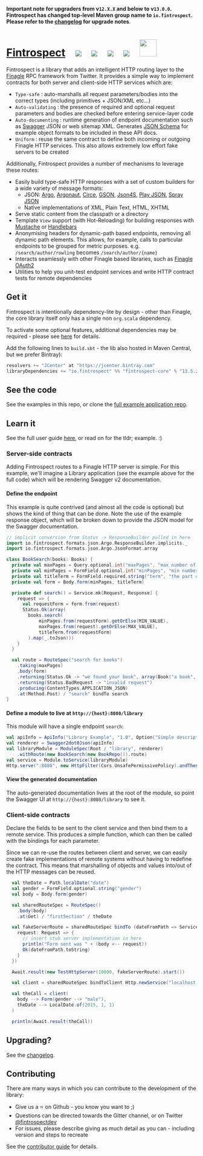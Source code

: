 <b>Important note for upgraders from v`12.X.X` and below to v`13.0.0`. Fintrospect has changed top-level Maven group name to `io.fintrospect`. Please refer to the  <a href="http://fintrospect.io/changelog">changelog</a> for upgrade notes</b>.

<h1>
<a href="http://fintrospect.io">Fintrospect</a>&nbsp;&nbsp;&nbsp;
<a href="https://bintray.com/fintrospect/maven/fintrospect-core/_latestVersion"><img src="https://api.bintray.com/packages/fintrospect/maven/fintrospect-core/images/download.svg"/></a>&nbsp;&nbsp;&nbsp;
<a href="https://travis-ci.org/daviddenton/fintrospect"><img src="https://travis-ci.org/daviddenton/fintrospect.svg?branch=master"/></a>&nbsp;&nbsp;&nbsp;
<a href="https://coveralls.io/github/daviddenton/fintrospect?branch=master"><img src="https://coveralls.io/repos/daviddenton/fintrospect/badge.svg?branch=master"/></a>&nbsp;&nbsp;&nbsp;
<a href="https://gitter.im/daviddenton/fintrospect"><img src="https://badges.gitter.im/daviddenton/fintrospect.svg"/></a>&nbsp;&nbsp;&nbsp;
<a href="https://bintray.com/daviddenton/maven/fintrospect/view?source=watch"><img height="45" src="https://www.bintray.com/docs/images/bintray_badge_color.png"/></a>&nbsp;&nbsp;&nbsp;
</h1>

Fintrospect is a library that adds an intelligent HTTP routing layer to the 
<a href="http://twitter.github.io/finagle/">Finagle</a> RPC framework from Twitter. It provides a simple way to 
implement contracts for both server and client-side HTTP services which are:

- ```Type-safe``` : auto-marshalls all request parameters/bodies into the correct types (including primitives + JSON/XML etc...)
- ```Auto-validating``` : the presence of required and optional request parameters and bodies are checked before entering service-layer code
- ```Auto-documenting``` : runtime generation of endpoint documentation such as <a href="http://swagger.io/">Swagger</a> JSON or web sitemap XML. 
Generates <a href="http://json-schema.org/">JSON Schema</a> for example object formats to be included in these API docs.
- ```Uniform``` : reuse the same contract to define both incoming or outgoing Finagle HTTP services. This also allows extremely low effort fake servers to be created

Additionally, Fintrospect provides a number of mechanisms to leverage these routes:

- Easily build type-safe HTTP responses with a set of custom builders for a wide variety of message formats:
  - JSON: <a href="http://argo.sourceforge.net/">Argo</a>, <a href="http://argonaut.io/">Argonaut</a>, 
  <a href="https://github.com/travisbrown/circe">Circe</a>, <a href="https://github.com/google/gson">GSON</a>, 
  <a href="http://json4s.org/">Json4S</a>, <a href="https://github.com/playframework">Play JSON</a>, 
  <a href="https://github.com/spray/spray-json">Spray JSON</a>
  - Native implementations of XML, Plain Text, HTML, XHTML
- Serve static content from the classpath or a directory
- Template ```View``` support (with Hot-Reloading) for building responses with <a href="http://mustache.github.io/">Mustache</a> or <a href="http://handlebarsjs.com">Handlebars</a>
- Anonymising headers for dynamic-path based endpoints, removing all dynamic path elements. This allows, for example, calls to particular endpoints to be grouped for metric purposes. e.g. 
```/search/author/rowling``` becomes ```/search/author/{name}```
- Interacts seamlessly with other Finagle based libraries, such as <a href="https://github.com/finagle/finagle-oauth2">Finagle OAuth2</a> 
- Utilities to help you unit-test endpoint services and write HTTP contract tests for remote dependencies 

## Get it
Fintrospect is intentionally dependency-lite by design - other than Finagle, the core library itself only has a single non `org.scala` dependency.

To activate some optional features, additional dependencies may be required - please see <a href="http://fintrospect.io/installation">here</a> for details.

Add the following lines to ```build.sbt``` - the lib also hosted in Maven Central, but we prefer Bintray):
```scala
resolvers += "JCenter" at "https://jcenter.bintray.com"
libraryDependencies += "io.fintrospect" %% "fintrospect-core" % "13.5.2"
```

## See the code
See the examples in this repo, or clone the <a href="http://github.com/daviddenton/fintrospect-example-app">full example application repo</a>.

## Learn it
See the full user guide <a href="http://fintrospect.io/">here</a>, or read on for the tldr; example. :)

### Server-side contracts
Adding Fintrospect routes to a Finagle HTTP server is simple. For this example, we'll imagine a Library application (see the example 
above for the full code) which will be rendering Swagger v2 documentation.

#### Define the endpoint
This example is quite contrived (and almost all the code is optional) but shows the kind of thing that can be done. Note the use of the 
example response object, which will be broken down to provide the JSON model for the Swagger documentation. 

```scala
// implicit conversion from Status -> ResponseBuilder pulled in here
import io.fintrospect.formats.json.Argo.ResponseBuilder.implicits._
import io.fintrospect.formats.json.Argo.JsonFormat.array

class BookSearch(books: Books) {
  private val maxPages = Query.optional.int("maxPages", "max number of pages in book")
  private val minPages = FormField.optional.int("minPages", "min number of pages in book")
  private val titleTerm = FormField.required.string("term", "the part of the title to look for")
  private val form = Body.form(minPages, titleTerm)

  private def search() = Service.mk[Request, Response] { 
    request => {
      val requestForm = form.from(request)
      Status.Ok(array(
        books.search(
            minPages.from(requestForm).getOrElse(MIN_VALUE), 
            maxPages.from(request).getOrElse(MAX_VALUE),
            titleTerm.from(requestForm)
        ).map(_.toJson)))
    }
  }

  val route = RouteSpec("search for books")
    .taking(maxPages)
    .body(form)
    .returning(Status.Ok -> "we found your book", array(Book("a book", "authorName", 99).toJson))
    .returning(Status.BadRequest -> "invalid request")
    .producing(ContentTypes.APPLICATION_JSON)
    .at(Method.Post) / "search" bindTo search
}
```

#### Define a module to live at ```http://{host}:8080/library```
This module will have a single endpoint ```search```:

```scala
val apiInfo = ApiInfo("Library Example", "1.0", Option("Simple description"))
val renderer = Swagger2dot0Json(apiInfo) 
val libraryModule = ModuleSpec(Root / "library", renderer)
    .withRoute(new BookSearch(new BookRepo()).route)
val service = Module.toService(libraryModule)
Http.serve(":8080", new HttpFilter(Cors.UnsafePermissivePolicy).andThen(service)) 
```

#### View the generated documentation
The auto-generated documentation lives at the root of the module, so point the Swagger UI at ```http://{host}:8080/library``` to see it.

### Client-side contracts
Declare the fields to be sent to the client service and then bind them to a remote service. This produces a simple function, which can 
then be called with the bindings for each parameter.

Since we can re-use the routes between client and server, we can easily create fake implementations of remote systems without having to 
redefine the contract. This means that marshalling of objects and values into/out of the HTTP messages can be reused.
```scala
  val theDate = Path.localDate("date")
  val gender = FormField.optional.string("gender")
  val body = Body.form(gender)

  val sharedRouteSpec = RouteSpec()
    .body(body)
    .at(Get) / "firstSection" / theDate

  val fakeServerRoute = sharedRouteSpec bindTo (dateFromPath => Service.mk[Request, Response] {
    request: Request => {
      // insert stub server implementation in here
      println("Form sent was " + (body <-- request))
      Ok(dateFromPath.toString)
    }
  })

  Await.result(new TestHttpServer(10000, fakeServerRoute).start())

  val client = sharedRouteSpec bindToClient Http.newService("localhost:10000")

  val theCall = client(
    body --> Form(gender --> "male"), 
    theDate --> LocalDate.of(2015, 1, 1)
  )

  println(Await.result(theCall))
```

## Upgrading?
See the <a href="https://github.com/daviddenton/fintrospect/blob/master/CHANGELOG.md">changelog</a>.

## Contributing
There are many ways in which you can contribute to the development of the library:

- Give us a ⭐️ on Github - you know you want to ;)
- Questions can be directed towards the Gitter channel, or on Twitter <a href="https://twitter.com/fintrospectdev">@fintrospectdev</a>
- For issues, please describe giving as much detail as you can - including version and steps to recreate

See the <a href="https://github.com/daviddenton/fintrospect/blob/master/CONTRIBUTING.md"/>contributor guide</a> for details.
